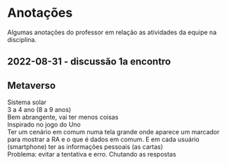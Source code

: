 # Anotações

Algumas anotações do professor em relação as atividades da equipe na disciplina.  

## 2022-08-31 - discussão 1a encontro

## Metaverso

Sistema solar  
3 a 4 ano (8 a 9 anos)  
Bem abrangente, vai ter menos coisas  
Inspirado no jogo do Uno  
Ter um cenário em comum numa tela grande onde aparece um marcador para mostrar a RA e o que é dados em comum. E em cada usuário (smartphone) ter as informações pessoais (as cartas)  
Problema: evitar a tentativa e erro. Chutando as respostas  
